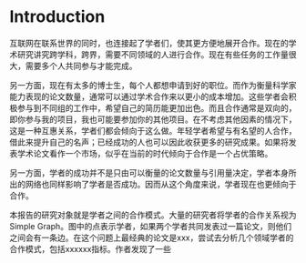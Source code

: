 # Introduction

互联网在联系世界的同时，也连接起了学者们，使其更方便地展开合作。现在的学术研究讲究跨学科，跨界，需要不同领域的人进行合作。现在有些任务的工作量很大，需要多个人共同参与才能完成。

另一方面，现在有太多的博士生，每个人都想申请到好的职位。而作为衡量科学家能力表现的论文数量，通常可以通过学术合作来以更小的成本增加。这些学者会积极参与到不同组的工作中，希望自己的简历能更加出色。而且合作通常是双向的，即你参与我的项目，我也可能要参加你的其他项目。在不考虑其他因素的情况下，这是一种互惠关系，学者们都会倾向于这么做。年轻学者希望与有名望的人合作，借此来提升自己的名声；已经成功的人也可以因此收获更多的研究成果。如果将发表学术论文看作一个市场，似乎在当前的时代倾向于合作是一个占优策略。

另一方面，学者的成功并不是只由可以衡量的论文数量与引用量决定，学者本身所出的网络也同样影响了学者是否成功。因而从这个角度来说，学者现在也更倾向于合作。

本报告的研究对象就是学者之间的合作模式。大量的研究者将学者的合作关系视为Simple Graph。图中的点表示学者，如果两个学者共同发表过一篇论文，则他们之间会有一条边。在这个问题上最经典的论文是xxx，尝试去分析几个领域学者的合作模式，包括xxxxxx指标。作者发现了一些